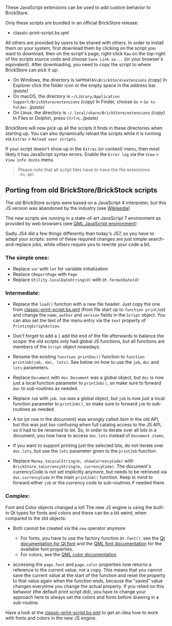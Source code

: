 These JavaScript extensions can be used to add custom behavior to
BrickStore.

Only these scripts are bundled in an official BrickStore release:

  * classic-print-script.bs.qml

All others are provided by users to be shared with others. In order to
install them on your system, first download them by clicking on the script
you want to download, then on the script's page, right-click `Raw` on the
top-right of the scripts source code and choose `Save Link as...` (or your
browser's equivalent).
After downloading, you need to copy the script to where BrickStore can pick
it up:

  * On Windows, the directory is `%APPDATA%\BrickStore\extensions` *(copy)*
    In Explorer click the folder icon or the empty space in the address bar. *(paste)*
  * On macOS, the directory is `~/Library/Application Support/BrickStore/extensions` *(copy)*
    In Finder, choose `Go` > `Go to Folder`. *(paste)*
  * On Linux, the directory is `~/.local/share/BrickStore/extensions` *(copy)*
    In Files or Dolphin, press `Ctrl+L`. *(paste)*

BrickStore will now pick up all the scripts it finds in these directories
when starting up. You can also dynamically reload the scripts while
it is running via `Extras` > `Reload user scripts`.

If your script doesn't show up in the `Extras` (or context) menu, then most
likely it has JavaScript syntax errors. Enable the `Error log` via the
`View` > `View info docks` menu.

> Please note that all script files have to have the file extensions `.bs.qml`


## Porting from old BrickStore/BrickStock scripts

The old BrickStore scripts were based on a JavaScript 4 interpreter, but this JS version was 
abandoned by the industry (see [Wikipedia](https://en.wikipedia.org/wiki/ECMAScript#4th_Edition_(abandoned)))

The new scripts are running in a state-of-art JavaScript 7 environment as provided by web browsers
(see [QML JavaScript environment](https://doc.qt.io/qt-5/qtqml-javascript-hostenvironment.html))

Sadly JS4 did a few things differently than today's JS7, so you have to adapt your scripts: some
of these required changes are just simple search-and-replace jobs, while others require you to
rewrite your code a bit.

### The simple ones:
 * Replace `var` with `let` for variable initialization
 * Replace `CReportPage` with `Page`
 * Replace `Utility.localDateString(d)` with `Qt.formatDate(d)`

### Intermediate:
 * Replace the `load()` function with a new file header. Just copy the one from
   [classic-print-script.bs.qml](https://github.com/rgriebl/brickstore/blob/main/extensions/classic-print-script.bs.qml)
   (from file start up to `function printJob`) and change the `name`, `author` and `version` fields
   in the `Script` object.
   You can also set the text of the menu entry via the `text` property of `PrintingScriptAction`.

 * Don't forget to add a `}` add the end of the file afterwards to balance the scope: the old
   scripts only had global JS functions, but all functions are members of the `Script` object
   nowadays.

 * Rename the existing `function printDoc()` function to `function printJob(job, doc, lots)`.
   See below on how to use the `job`, `doc` and `lots` parameters.

 * Replace `Document` with `doc`.
   `Document` was a global object, but `doc` is now just a local function parameter to `printJob()`,
   so make sure to forward `doc` to sub-routines as needed.

 * Replace `Job` with `job`.
   `Job` was a global object, but `job` is now just a local function parameter to `printJob()`, so
   make sure to forward `job` to sub-routines as needed.

 * A lot (or row in the document) was wrongly called *item* in the old API, but this was just too
   confusing when full catalog access to the JS API, so it had to be renamed to *lot*.
   So, in order to iterate over all lots in a document, you now have to access `doc.lots` instead
   of `Document.items`.

 * If you want to support printing just the selected lots, do not iterate over `doc.lots`, but use
   the `lots` parameter given to the `printJob` function.

 * Replace `Money.toLocalString(m, showCurrencyCode)` with `BrickStore.toCurrencyString(m, currencyCode)`.
   The document's currencyCode is not set implicitly anymore, but needs to be retrieved via 
   `doc.currencyCode` in the main `printJob()` function. Keep in mind to forward either `job` or 
   the currency code to sub-routines if needed there.


### Complex:
Font and Color objects changed a lot! The new JS engine is using the built-in Qt types for fonts and
colors and these can be a bit weird, when compared to the old objects:
 * Both cannot be created via the `new` operator anymore
   * For fonts, you have to use the factory function `Qt.font()`:
     see the [Qt documentation for Qt.font](https://doc.qt.io/qt-5/qml-qtqml-qt.html#font-method)
     and the [QML font documentation](https://doc.qt.io/qt-5/qml-font.html) for the available
     font properties.
   * For colors, see the [QML color documentation](https://doc.qt.io/qt-5/qml-color.html)

 * accessing the `page.font` and `page.color` properties now returns a reference to the current
   value, not a copy. This means that you cannot save the current value at the start of the function
   and reset the property to that value again when the function ends, because the "saved" value
   changes everytime you change the actual property.
   If you relied on this behavior (the default print script did), you have to change your approach
   here to always set the colors and fonts before drawing in a sub-routine.

Have a look at the [classic-print-script.bs.qml](https://github.com/rgriebl/brickstore/blob/main/extensions/classic-print-script.bs.qml)
to get an idea how to work with fonts and colors in the new JS engine.

